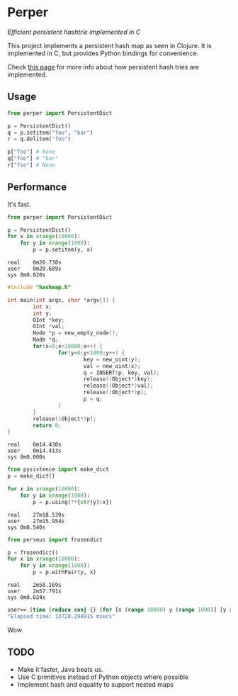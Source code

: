 Perper
======

_Efficient persistent hashtrie implemented in C_

This project implements a persistent hash map as seen in Clojure. It is implemented in C, but provides Python bindings for convenience.

Check [this page][1] for more info about how persistent hash tries are implemented.

Usage
-----

```python
from perper import PersistentDict

p = PersistentDict()
q = p.setitem("foo", "bar")
r = q.delitem("foo")

p["foo"] # None
q["foo"] # "bar"
r["foo"] # None
```

Performance
-----------

It's fast.

```python
from perper import PersistentDict

p = PersistentDict()
for x in xrange(10000):
    for y in xrange(1000):
        p = p.setitem(y, x)
```
```
real	0m20.730s
user	0m20.689s
sys	0m0.020s
```
```c
#include "hashmap.h"

int main(int argc, char *argv[]) {
        int x;
        int y;
        OInt *key;
        OInt *val;
        Node *p = new_empty_node();
        Node *q;
        for(x=0;x<10000;x++) {
                for(y=0;y<1000;y++) {
                        key = new_oint(y);
                        val = new_oint(x);
                        q = INSERT(p, key, val);
                        release((Object*)key);
                        release((Object*)val);
                        release((Object*)p);
                        p = q;
                }
        }
        release((Object*)p);
        return 0;
}
```
```
real	0m14.430s
user	0m14.413s
sys	0m0.000s
```
```python
from pysistence import make_dict
p = make_dict()

for x in xrange(10000):
    for y in xrange(1000):
        p = p.using(**{str(y):x})
```
```
real	27m18.539s
user	27m15.954s
sys	0m0.540s
```
```python
from perseus import frozendict

p = frozendict()
for x in xrange(10000):
    for y in xrange(1000):
        p = p.withPair(y, x)
```
```
real	2m58.169s
user	2m57.791s
sys	0m0.024s
```
```clojure
user=> (time (reduce conj {} (for [x (range 10000) y (range 1000)] [y x])))
"Elapsed time: 13728.298915 msecs"
```
Wow.

TODO
----

 * Make it faster, Java beats us.
 * Use C primitives instead of Python objects where possible
 * Implement hash and equality to support nested maps

[1]: http://blog.higher-order.net/2009/09/08/understanding-clojures-persistenthashmap-deftwice/
